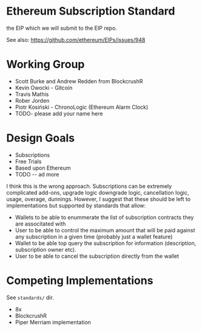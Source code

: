 # Ethereum Subscription Standard
the EIP which we will submit to the EIP repo.

See also: https://github.com/ethereum/EIPs/issues/948

# Working Group

* Scott Burke and Andrew Redden from BlockcrushR
* Kevin Owocki - Gitcoin
* Travis Mathis
* Rober Jorden
* Piotr Kosiński - ChronoLogic (Ethereum Alarm Clock)
* TODO- please add your name here

# Design Goals 

* Subscriptions
* Free Trials
* Based upon Ethereum
* TODO -- ad more

I think this is the wrong approach. Subscriptions can be extremely complicated add-ons, upgrade logic downgrade logic, cancellation logic, usage, overage, dunnings. However, I suggest that these should be left to implementations but supported by standards that allow:
* Wallets to be able to enummerate the list of subscription contracts they are associtated with
* User to be able to control the maximum amount that will be paid against any subscription in a given time (probably just a wallet feature)
* Wallet to be able top query the subscription for information (description, subscription owner etc).
* User to be able to cancel the subscription directly from the wallet

# Competing Implementations

See `standards/` dir.

* 8x
* BlockcrushR
* Piper Merriam implementation
